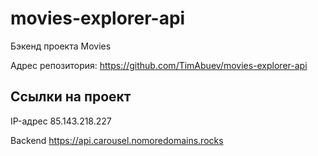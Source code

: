 # movies-explorer-api
Бэкенд проекта Movies 
  
Адрес репозитория: https://github.com/TimAbuev/movies-explorer-api

## Ссылки на проект

IP-адрес 85.143.218.227

Backend https://api.carousel.nomoredomains.rocks

